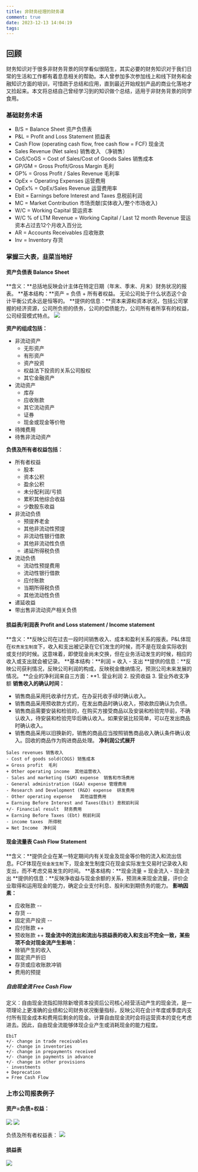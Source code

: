 ```yaml
---
title: 非财务经理的财务课
comment: true
date: 2023-12-13 14:04:19
tags:
---
```


## 回顾
财务知识对于很多非财务背景的同学看似很陌生，其实必要的财务知识对于我们日常的生活和工作都有着息息相关的帮助。本人曾参加多次参加线上和线下财务和金融知识方面的培训，可惜疏于总结和应用，直到最近开始规划产品的商业化落地才又捡起来。本文将总结自己曾经学习到的知识做个总结，适用于非财务背景的同学食用。

### 基础财务术语
- B/S = Balance Sheet 资产负债表
- P&L = Profit and Loss Statement 损益表
- Cash Flow (operating cash flow, free cash flow = FCF) 现金流
- Sales Revenue (Net sales) 销售收入 （净销售）
- CoS/CoGS = Cost of Sales/Cost of Goods Sales 销售成本
- GP/GM = Gross Profit/Gross Margin 毛利
- GP% = Gross Profit / Sales Revenue 毛利率
- OpEx = Operating Expenses 运营费用
- OpEx% = OpEx/Sales Revenue 运营费用率
- Ebit = Earnings before Interest and Taxes 息税前利润
- MC = Market Contribution 市场贡献(实体收入/整个市场收入​) 
- W/C = Working Capital 营运资本
- W/C % of LTM Revenue = Working Capital / Last 12 month Revenue 营运资本占过去12个月收入百分比
- AR = Accounts Receivables 应收账款
- Inv = Inventory 存货

### 掌握三大表，韭菜当地好
#### 资产负债表 Balance Sheet
**含义：**总括地反映会计主体在特定日期（年末、季末、月末）财务状况的报表。
**基本结构：**资产 = 负债 + 所有者权益。 无论公司处于什么状态这个会计平衡公式永远是恒等的。
**提供的信息：**资本来源和资本状况，包括公司掌握的经济资源，公司所负担的债务，公司的偿债能力，公司所有者所享有的权益，公司经营模式特点。
![](../images/screenshots/asset-eq.png)

**资产的组成包括：**
- 非流动资产
    - 无形资产
    - 有形资产
    - 资产投资
    - 权益法下投资的关系公司股权
    - 其它金融资产
- 流动资产
    - 库存
    - 应收账款
    - 其它流动资产
    - 证券
    - 现金或现金等价物
- 待摊费用
- 待售非流动资产

**负债及所有者权益包括：**
- 所有者权益
    - 股本
    - 资本公积
    - 盈余公积
    - 未分配利润/亏损
    - 累积其他综合收益
    - 少数股东收益
- 非流动负债
    - 预提养老金
    - 其他非流动性预提
    - 非流动性银行借款
    - 其他非流动性负债
    - 递延所得税负债
- 流动负债
    - 流动性预提费用
    - 流动性银行借款
    - 应付账款
    - 当期所得税负债
    - 其他流动性负债
- 递延收益
- 带出售非流动资产相关负债


#### 损益表/利润表 Profit and Loss statement / Income statement
**含义：**反映公司在过去一段时间销售收入、成本和盈利关系的报表。P&L体现在`权责发生制度`下，收入和支出被记录在它们发生的时候，而不是在现金实际收到或支付的时候。这意味着，即使现金尚未交换，但在业务活动发生的时候，相应的收入或支出就会被记录。
**基本结构：**利润 = 收入 - 支出
**提供的信息：**反映公司获利情况，反映公司利润的构成，反映税金缴纳情况，预测公司未来发展的情况。
**企业的净利润来自三方面：**1. 营业利润 2. 投资收益 3. 营业外收支净额
**销售收入的确认时间：**
- 销售商品采用托收承付方式，在办妥托收手续时确认收入。
- 销售商品采用预收款方式的，在发出商品时确认收入，预收款应确认为负债。
- 销售商品需要安装和检验的，在购买方接受商品以及安装和检验完毕前，不确认收入，待安装和检验完毕后确认收入。如果安装比较简单，可以在发出商品时确认收入。
- 销售商品采用以旧换新的，销售的商品应当按照销售商品收入确认条件确认收入。回收的商品作为购进商品处理。
**净利润公式展开**
```
Sales revenues 销售收入
- Cost of goods sold(COGS) 销售成本
= Gross profit  毛利
+ Other operating income  其他运营收入
- Sales and marketing (S&M) expense  销售和市场费用
- General administration (G&A) expense 管理费用
- Research and Development (R&D) expense  研发费用
- Other operating expense   其他运营费用
= Earning Before Interest and Taxes(Ebit) 息税前利润
+/- Financial result  财务费用
= Earning Before Taxes (Ebt) 税前利润
- income taxes  所得税
= Net Income  净利润
```

#### 现金流量表 Cash Flow Statement
**含义：**提供企业在某一特定期间内有关现金及现金等价物的流入和流出信息。FCF体现在`现金发生制`下，现金发生制度只在现金实际发生交易时记录收入和支出，而不考虑交易发生的时间。
**基本结构：**现金流量 = 现金流入 - 现金流出
**提供的信息：**反映净收益与现金余额的关系，预测未来现金流量，评价企业取得和运用现金的能力，确定企业支付利息、股利和到期债务的能力。
**影响因素：**
- 应收账款 --
- 存货 --
- 固定资产投资 --
- 应付账款 ++
- 预收账款 ++
**现金流中的流出和流出与损益表的收入和支出不完全一致，某些项不会对现金流产生影响：**
- 赊销产生的收入
- 固定资产折旧
- 存货或应收账款冲销
- 费用的预提

##### 自由现金流 Free Cash Flow
定义：自由现金流指扣除除新增资本投资后公司核心经营活动产生的现金流，是一项理论上更准确的业绩和公司财务状况衡量指标，反映公司在会计年度或季度内支付所有现金成本和费用后剩余的现金。计算自由现金流时会将运营资本的变化考虑进去。因此，自由现金流能够体现企业产生或消耗现金的能力程度。
```
EbiT
+/- change in trade receivables
+/- change in inventories
+/- change in prepayments received
+/- change in payments in advance
+/- change in other provisions
- investments
+ Deprecation
= Free Cash Flow
```

### 上市公司报表例子
#### 资产=负债+权益：
![](../images/screenshots/BS-fix.png)
![](../images/screenshots/BS-assets.png)

负债及所有者权益表：
![](../images/screenshots/BS-eq-lia.png)


#### 损益表
![](../images/screenshots/income-statement.png)
